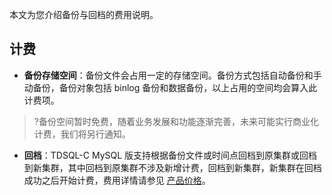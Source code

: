 本文为您介绍备份与回档的费用说明。

## 计费
- **备份存储空间**：备份文件会占用一定的存储空间。备份方式包括自动备份和手动备份，备份对象包括 binlog 备份和数据备份，以上占用的空间均会算入此计费项。
>?备份空间暂时免费，随着业务发展和功能逐渐完善，未来可能实行商业化计费，我们将另行通知。
- **回档**：TDSQL-C MySQL 版支持根据备份文件或时间点回档到原集群或回档到新集群，其中回档到原集群不涉及新增计费，回档到新集群，新集群在回档成功之后开始计费，费用详情请参见 [产品价格](https://cloud.tencent.com/document/product/1003/73002)。
